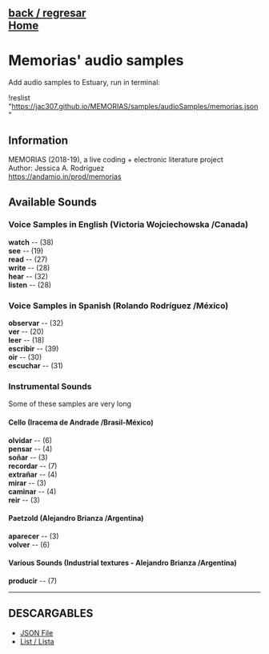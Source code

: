 [back / regresar](../README.md)  
[Home](../../README.md)  
------------------------------------------------------------------------------- 

# Memorias' audio samples

Add audio samples to Estuary, run in terminal:

!reslist "https://jac307.github.io/MEMORIAS/samples/audioSamples/memorias.json"

## Information <br/>

MEMORIAS (2018-19), a live coding + electronic literature project <br/>
Author: Jessica A. Rodríguez <br/>
https://andamio.in/prod/memorias <br/>

## Available Sounds <br/>

### Voice Samples in English (Victoria Wojciechowska /Canada) <br/>
__watch__ -- (38) <br/>
__see__ -- (19) <br/>
__read__ -- (27) <br/>
__write__ -- (28) <br/>
__hear__ -- (32) <br/>
__listen__ -- (28) <br/>

### Voice Samples in Spanish (Rolando Rodríguez /México) <br/>
__observar__ -- (32) <br/>
__ver__ -- (20) <br/>
__leer__ -- (18) <br/>
__escribir__ -- (39) <br/>
__oir__ -- (30) <br/>
__escuchar__ -- (31) <br/>

### Instrumental Sounds <br/>
Some of these samples are very long <br/>

#### Cello (Iracema de Andrade /Brasil-México) <br/>
__olvidar__ -- (6) <br/>
__pensar__ -- (4) <br/>
__soñar__ -- (3) <br/>
__recordar__ -- (7) <br/>
__extrañar__ -- (4) <br/>
__mirar__ -- (3) <br/>
__caminar__ -- (4) <br/>
__reir__ -- (3) <br/>

#### Paetzold (Alejandro Brianza /Argentina) <br/>
__aparecer__ -- (3) <br/>
__volver__ -- (6) <br/>

#### Various Sounds (Industrial textures - Alejandro Brianza /Argentina) <br/>
__producir__ -- (7) <br/>

-------------------------------------------------------------------------------
## DESCARGABLES
+ [JSON File](memorias.json)
+ [List / Lista](MEMORIAS_audioSamples.pdf) 
